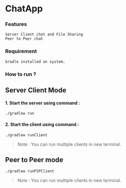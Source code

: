 # ChatApp

### Features
	Server Client chat and File Sharing
	Peer to Peer chat

### Requirement
	Gradle installed on system.


### How to run ?

## Server Client Mode
#### 1. Start the server using command :
`./gradlew run`
#### 2. Start the client using command :
`./gradlew runClient`
> Note : You can run multiple clients in new terminal.

## Peer to Peer mode
`./gradlew runP2PClient`
> Note : You can run multiple clients in new terminal.

